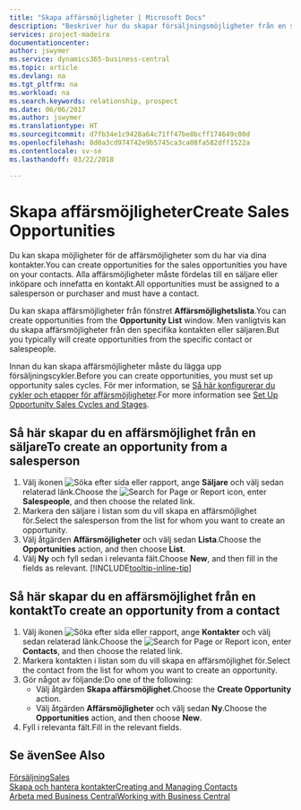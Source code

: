 ```yaml
---
title: "Skapa affärsmöjligheter | Microsoft Docs"
description: "Beskriver hur du skapar försäljningsmöjligheter från en säljare eller kontakt i Business Central."
services: project-madeira
documentationcenter: 
author: jswymer
ms.service: dynamics365-business-central
ms.topic: article
ms.devlang: na
ms.tgt_pltfrm: na
ms.workload: na
ms.search.keywords: relationship, prospect
ms.date: 06/06/2017
ms.author: jswymer
ms.translationtype: HT
ms.sourcegitcommit: d7fb34e1c9428a64c71ff47be8bcff174649c00d
ms.openlocfilehash: 8d0a3cd974742e9b5745ca3ca08fa582dff1522a
ms.contentlocale: sv-se
ms.lasthandoff: 03/22/2018

---
```

# <a name="create-sales-opportunities"></a><span data-ttu-id="0420e-103">Skapa affärsmöjligheter</span><span class="sxs-lookup"><span data-stu-id="0420e-103">Create Sales Opportunities</span></span>
<span data-ttu-id="0420e-104">Du kan skapa möjligheter för de affärsmöjligheter som du har via dina kontakter.</span><span class="sxs-lookup"><span data-stu-id="0420e-104">You can create opportunities for the sales opportunities you have on your contacts.</span></span> <span data-ttu-id="0420e-105">Alla affärsmöjligheter måste fördelas till en säljare eller inköpare och innefatta en kontakt.</span><span class="sxs-lookup"><span data-stu-id="0420e-105">All opportunities must be assigned to a salesperson or purchaser and must have a contact.</span></span>

<span data-ttu-id="0420e-106">Du kan skapa affärsmöjligheter från fönstret **Affärsmöjlighetslista**.</span><span class="sxs-lookup"><span data-stu-id="0420e-106">You can create opportunities from the **Opportunity List** window.</span></span> <span data-ttu-id="0420e-107">Men vanligtvis kan du skapa affärsmöjligheter från den specifika kontakten eller säljaren.</span><span class="sxs-lookup"><span data-stu-id="0420e-107">But you typically will create opportunities from the specific contact or salespeople.</span></span>

<span data-ttu-id="0420e-108">Innan du kan skapa affärsmöjligheter måste du lägga upp försäljningscykler.</span><span class="sxs-lookup"><span data-stu-id="0420e-108">Before you can create opportunities, you must set up opportunity sales cycles.</span></span> <span data-ttu-id="0420e-109">För mer information, se [Så här konfigurerar du cykler och etapper för affärsmöjligheter](marketing-how-setup-opportunity-sales-cycles-stages.md).</span><span class="sxs-lookup"><span data-stu-id="0420e-109">For more information see [Set Up Opportunity Sales Cycles and Stages](marketing-how-setup-opportunity-sales-cycles-stages.md).</span></span>

## <a name="to-create-an-opportunity-from-a-salesperson"></a><span data-ttu-id="0420e-110">Så här skapar du en affärsmöjlighet från en säljare</span><span class="sxs-lookup"><span data-stu-id="0420e-110">To create an opportunity from a salesperson</span></span>
1. <span data-ttu-id="0420e-111">Välj ikonen ![Söka efter sida eller rapport](media/ui-search/search_small.png "Ikonen Söka efter sida eller rapport"), ange **Säljare** och välj sedan relaterad länk.</span><span class="sxs-lookup"><span data-stu-id="0420e-111">Choose the ![Search for Page or Report](media/ui-search/search_small.png "Search for Page or Report icon") icon, enter **Salespeople**, and then choose the related link.</span></span>
2. <span data-ttu-id="0420e-112">Markera den säljare i listan som du vill skapa en affärsmöjlighet för.</span><span class="sxs-lookup"><span data-stu-id="0420e-112">Select the salesperson from the list for whom you want to create an opportunity.</span></span>
3. <span data-ttu-id="0420e-113">Välj åtgärden **Affärsmöjligheter** och välj sedan **Lista**.</span><span class="sxs-lookup"><span data-stu-id="0420e-113">Choose the **Opportunities** action, and then choose **List**.</span></span>
4. <span data-ttu-id="0420e-114">Välj **Ny** och fyll sedan i relevanta fält.</span><span class="sxs-lookup"><span data-stu-id="0420e-114">Choose **New**, and then fill in the fields as relevant.</span></span> [!INCLUDE[tooltip-inline-tip](includes/tooltip-inline-tip_md.md)]  



## <a name="to-create-an-opportunity-from-a-contact"></a><span data-ttu-id="0420e-115">Så här skapar du en affärsmöjlighet från en kontakt</span><span class="sxs-lookup"><span data-stu-id="0420e-115">To create an opportunity from a contact</span></span>
1. <span data-ttu-id="0420e-116">Välj ikonen ![Söka efter sida eller rapport](media/ui-search/search_small.png "Ikonen Söka efter sida eller rapport"), ange **Kontakter** och välj sedan relaterad länk.</span><span class="sxs-lookup"><span data-stu-id="0420e-116">Choose the ![Search for Page or Report](media/ui-search/search_small.png "Search for Page or Report icon") icon, enter **Contacts**, and then choose the related link.</span></span>
2. <span data-ttu-id="0420e-117">Markera kontakten i listan som du vill skapa en affärsmöjlighet för.</span><span class="sxs-lookup"><span data-stu-id="0420e-117">Select the contact from the list for whom you want to create an opportunity.</span></span>
3. <span data-ttu-id="0420e-118">Gör något av följande:</span><span class="sxs-lookup"><span data-stu-id="0420e-118">Do one of the following:</span></span>
   * <span data-ttu-id="0420e-119">Välj åtgärden **Skapa affärsmöjlighet**.</span><span class="sxs-lookup"><span data-stu-id="0420e-119">Choose the **Create Opportunity** action.</span></span>
   * <span data-ttu-id="0420e-120">Välj åtgärden **Affärsmöjligheter** och välj sedan **Ny**.</span><span class="sxs-lookup"><span data-stu-id="0420e-120">Choose the  **Opportunities** action, and then choose **New**.</span></span>
4. <span data-ttu-id="0420e-121">Fyll i relevanta fält.</span><span class="sxs-lookup"><span data-stu-id="0420e-121">Fill in the relevant fields.</span></span>

## <a name="see-also"></a><span data-ttu-id="0420e-122">Se även</span><span class="sxs-lookup"><span data-stu-id="0420e-122">See Also</span></span>
[<span data-ttu-id="0420e-123">Försäljning</span><span class="sxs-lookup"><span data-stu-id="0420e-123">Sales</span></span>](sales-manage-sales.md)  
[<span data-ttu-id="0420e-124">Skapa och hantera kontakter</span><span class="sxs-lookup"><span data-stu-id="0420e-124">Creating and Managing Contacts</span></span>](marketing-contacts.md)  
[<span data-ttu-id="0420e-125">Arbeta med Business Central</span><span class="sxs-lookup"><span data-stu-id="0420e-125">Working with Business Central</span></span>](ui-work-product.md)


